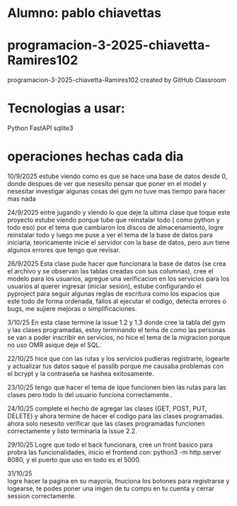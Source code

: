 # Alumno: pablo chiavettas

# programacion-3-2025-chiavetta-Ramires102
programacion-3-2025-chiavetta-Ramires102 created by GitHub Classroom

# Tecnologias a usar:
Python
FastAPI
sqlite3

# operaciones hechas cada dia
10/9/2025
    estube viendo como es que se hace una base de datos desde 0, donde despues de ver que nesesito pensar que poner en el model y nesesitar investigar algunas cosas del gym no tuve mas tiempo para hacer mas nada

24/9/2025
    entre jugando y viendo lo que deje la ultima clase que toque
    este proyecto estube viendo porque tube que reinstalar todo (
    como python y todo eso) por el tema que cambiaron los discos de almacenamiento, logre reinstalar todo y luego me puse a ver el tema de la base de datos para iniciarla, teoricamente inicie el servidor con la base de datos, pero aun tiene algunos errores que tengo que revisar.

26/9/2025
    Esta clase pude hacer que funcionara la base de datos (se crea el archivo y se observan las tablas creadas con sus columnas), cree el modelo para los usuarios, agregue una verificacion en los servicios para los usuarios al querer ingresar (iniciar sesion), estube configurando el pyproject para seguir algunas reglas de escritura como los espacios que este todo de forma ordenada, fallos al ejecutar el codigo, detecta errores o bugs, me sujiere mejoras o simplificaciones.

3/10/25
    En esta clase termine la issue 1.2 y 1.3 donde cree la tabla del gym y las clases programadas, estoy terminando el tema de como las personas se van a poder inscribir en servicios, no hice el tema de la migracion porque no uso OMR asique deje el SQL.


22/10/25
    hice que con las rutas y los servicios pudieras registrarte, logearte y actualizar tus datos saque el passlib porque me causaba problemas con el bcrypt y la contraseña se hashea exitosamente.

23/10/25
    tengo que hacer el tema de lque funcionen bien las rutas para las clases pero todo lo del usuario funciona correctamente..

24/10/25
    complete el hecho de agregar las clases (GET, POST, PUT, DELETE) y ahora termine de hacer el codigo para las clases programadas. ahora solo nesesito verificar que las clases programadas funcionen correctamente y listo terminaria la issue 2.2.

29/10/25
    Logre que todo el back funcionara, cree un front basico para probra las funcionalidades, inicio el frontend con: python3 -m http.server 8080, y el puerto que uso en todo es el 5000.

31/10/25   
    logre hacer la pagina en su mayoria, fnuciona los botones para registrarse y logearse, te podes poner una imgen de tu compu en tu cuenta y cerrar session correctamente.
